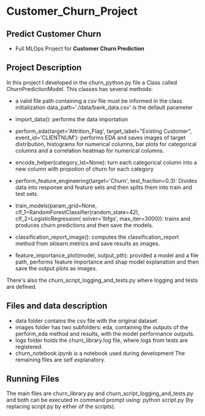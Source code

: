 # Customer_Churn_Project
## Predict Customer Churn

- Full MLOps Project for **Customer Churn Prediction**

## Project Description
In this project I developed in the churn_python.py file a Class called ChurnPredictionModel.
This classes has several methods:

- a valid file path containing a csv file must be informed in the class initialization
data_path='./data/bank_data.csv' is the default parameter

- import_data(): performs the data importation

- perform_eda(target='Attrition_Flag', target_label="Existing Customer", event_id='CLIENTNUM'):
performs EDA and saves images of target distribution, histograms for numerical columns,
bar plots for categorical columns and a correlation heatmap for numerical columns.

- encode_helper(category_lst=None): turn each categorical column into a new column with
propotion of churn for each category

- perform_feature_engineering(target='Churn', test_fraction=0.3): Divides data into response and
feature sets and then splits them into train and test sets.
- train_models(param_grid=None, clf_1=RandomForestClassifier(random_state=42), clf_2=LogisticRegression(
solver='lbfgs', max_iter=3000)): trains and produces churn predictions and then save the models.

 - classification_report_image(): computes the classification_report method from sklearn.metrics
and save results as images.

- feature_importance_plot(model, output_pth): provided a model and a file path, performs feature
importance and shap model explanation and then save the output plots as images.

There's also the churn_script_logging_and_tests.py where logging and tests are defined.

## Files and data description
- data folder contains the csv file with the original dataset
- images folder has two subfolders: eda, containing the outputs of the perform_eda method and results, with
the model performance outputs.
- logs folder holds the churn_library.log file, where logs from tests are registered.
- churn_notebook.ipynb is a notebook used during development
The remaining files are self explanatory.

## Running Files
The main files are churn_library.py and churn_script_logging_and_tests.py and both can be executed in command
prompt using: python script.py (by replacing script.py by either of the scripts).
